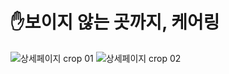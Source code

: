# ✋보이지 않는 곳까지, 케어링

![상세페이지 crop 01](https://github.com/user-attachments/assets/d75b575f-2be8-4ccd-a516-2e7f928df5a4)
![상세페이지 crop 02](https://github.com/user-attachments/assets/b476f623-66c4-424e-8f75-bb660ae01019)
